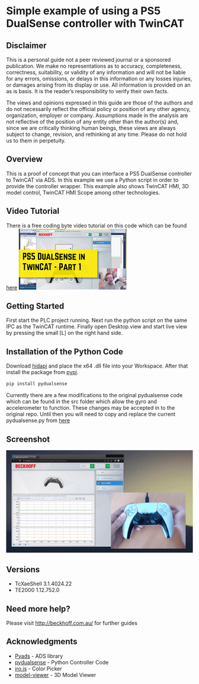 # Simple example of using a PS5 DualSense controller with TwinCAT

## Disclaimer
This is a personal guide not a peer reviewed journal or a sponsored publication. We make
no representations as to accuracy, completeness, correctness, suitability, or validity of any
information and will not be liable for any errors, omissions, or delays in this information or any
losses injuries, or damages arising from its display or use. All information is provided on an as
is basis. It is the reader’s responsibility to verify their own facts.

The views and opinions expressed in this guide are those of the authors and do not
necessarily reflect the official policy or position of any other agency, organization, employer or
company. Assumptions made in the analysis are not reflective of the position of any entity
other than the author(s) and, since we are critically thinking human beings, these views are
always subject to change, revision, and rethinking at any time. Please do not hold us to them
in perpetuity.

## Overview 
This is a proof of concept that you can interface a PS5 DualSense controller to TwinCAT via ADS.  In this example we use a Python script in order to provide the controller wrapper.  This example also shows TwinCAT HMI, 3D model control, TwinCAT HMI Scope among other technologies. 

## Video Tutorial
There is a free coding byte video tutorial on this code which can be found [here](https://codingbytes.teachable.com/p/codingbytes_twincat3)
[![image](./docs/Images/CodingBytes.png)](https://codingbytes.teachable.com/p/codingbytes_twincat3)

## Getting Started
First start the PLC project running.  Next run the python script on the same IPC as the TwinCAT runtime.  Finally open Desktop.view and start live view by pressing the small [L] on the right hand side.    

## Installation of the Python Code
Download [hidapi](https://github.com/libusb/hidapi/releases) and place the x64 .dll file into your Workspace. After that install the package from [pypi](https://pypi.org/project/pydualsense/). 

```bash
pip install pydualsense
```

Currently there are a few modifications to the original pydualsense code which can be found in the src folder which allow the gyro and accelerometer to function.  These changes may be accepted in to the original repo.  Until then you will need to copy and replace the current pydualsense.py from [here](https://github.com/benhar-dev/pydualsense.git)

## Screenshot
![image](./docs/Images/Demo.gif)

## Versions
* TcXaeShell 3.1.4024.22
* TE2000 1.12.752.0

## Need more help?
Please visit http://beckhoff.com.au/ for further guides

## Acknowledgments

* [Pyads](https://pypi.org/project/pyads/) - ADS library
* [pydualsense](https://github.com/flok/pydualsense) - Python Controller Code
* [iro.js](https://github.com/jaames/iro.js.git) - Color Picker
* [model-viewer](https://github.com/google/model-viewer) - 3D Model Viewer



